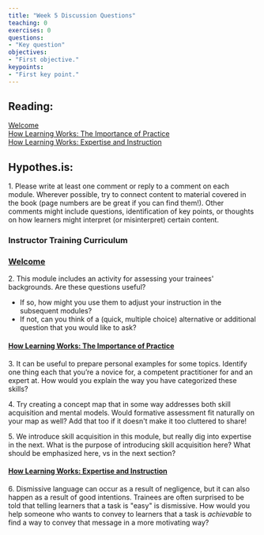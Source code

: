 ```yaml
---	
title: "Week 5 Discussion Questions"	
teaching: 0	
exercises: 0	
questions:	
- "Key question"	
objectives:	
- "First objective."	
keypoints:	
- "First key point."	
---
```

## Reading:
[Welcome](https://carpentries.github.io/instructor-training/01-welcome/)  
[How Learning Works: The Importance of Practice](https://carpentries.github.io/instructor-training/02-practice-learning/)  
[How Learning Works: Expertise and Instruction](https://carpentries.github.io/instructor-training/03-expertise/)

## Hypothes.is: 
1\. Please write at least one comment or reply to a comment on each module. Wherever possible, try to connect content to material covered in the book (page numbers are be great if you can find them!). Other comments might include questions, identification of key points, or thoughts on how learners might interpret (or misinterpret) certain content.

### Instructor Training Curriculum
### [Welcome](https://carpentries.github.io/instructor-training/01-welcome/)

2\. This module includes an activity for assessing your trainees' backgrounds. Are these questions useful?
- If so, how might you use them to adjust your instruction in the subsequent modules?
- If not, can you think of a (quick, multiple choice) alternative or additional question that you would like to ask?

#### [How Learning Works: The Importance of Practice](https://carpentries.github.io/instructor-training/02-practice-learning/) 

3\. It can be useful to prepare personal examples for some topics. Identify one thing each that you’re a novice for, a competent practitioner for and an expert at. How would you explain the way you have categorized these skills?

4\. Try creating a concept map that in some way addresses both skill acquisition and mental models. Would formative assessment fit naturally on your map as well? Add that too if it doesn't make it too cluttered to share!
    
5\. We introduce skill acquisition in this module, but really dig into expertise in the next. What is the purpose of introducing skill acquisition here? What should be emphasized here, vs in the next section?
    

#### [How Learning Works: Expertise and Instruction](https://carpentries.github.io/instructor-training/03-expertise/)
6\. Dismissive language can occur as a result of negligence, but it can also happen as a result of good intentions.
Trainees are often surprised to be told that telling learners that a task is "easy" is dismissive.
How would you help someone who wants to convey to learners that a task is *achievable* to find a way to convey that message in a more motivating way?


